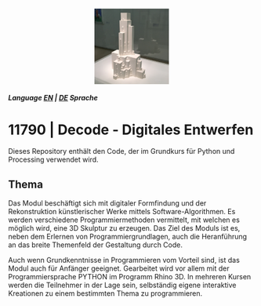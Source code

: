 <p align="center">
<img src="TitleImage.jpg" align="middle" width=30%/>
</p> 

##### Language [EN](README.md) | [DE](README_DE.md) Sprache 

# 11790 | Decode - Digitales Entwerfen
Dieses Repository enthält den Code, der im Grundkurs für Python und Processing verwendet wird.

## Thema
Das Modul beschäftigt sich mit digitaler Formfindung und der Rekonstruktion künstlerischer Werke mittels Software-Algorithmen. Es werden verschiedene Programmiermethoden vermittelt, mit welchen es möglich wird, eine 3D Skulptur zu erzeugen. Das Ziel des Moduls ist es, neben dem Erlernen von Programmiergrundlagen, auch die Heranführung an das breite Themenfeld der Gestaltung durch Code.

Auch wenn Grundkenntnisse in Programmieren vom Vorteil sind, ist das Modul auch für Anfänger geeignet. Gearbeitet wird vor allem mit der Programmiersprache PYTHON im Programm Rhino 3D. In mehreren Kursen werden die Teilnehmer in der Lage sein, selbständig eigene interaktive Kreationen zu einem bestimmten Thema zu programmieren.
